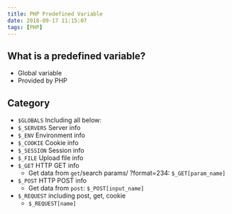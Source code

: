 ```yaml
---
title: PHP Predefined Variable
date: 2018-09-17 11:15:07
tags: [PHP]
---
```


## What is a predefined variable?
- Global variable
- Provided by PHP
  
## Category
- `$GLOBALS` Including all below:
- `$_SERVERS` Server info
- `$_ENV` Environment info
- `$_COOKIE` Cookie info
- `$_SESSION` Session info
- `$_FILE` Upload file info
- `$_GET` HTTP GET info
  - Get data from `get`/search params/ ?format=234: `$_GET[param_name]` 
- `$_POST` HTTP POST info
  - Get data from `post`: `$_POST[input_name]` 
- `$_REQUEST` including post, get, cookie
  - `$_REQUEST[name]` 